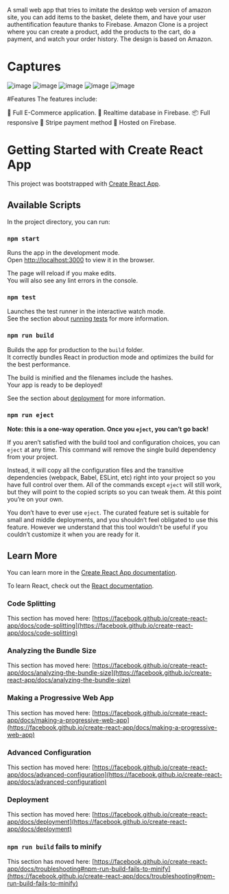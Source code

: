 A small web app that tries to imitate the desktop web version of amazon site, you can add items to the basket, delete them, and have your user authentification feauture thanks to Firebase.
Amazon Clone is a project where you can create a product, add the products to the cart, do a payment, and watch your order history.
The design is based on Amazon.

# Captures
![image](https://user-images.githubusercontent.com/83093603/116290472-1c40f080-a7b1-11eb-8aeb-ea9b887c2ec1.png)
![image](https://user-images.githubusercontent.com/83093603/116290546-324eb100-a7b1-11eb-8c7e-803f8a1560a8.png)
![image](https://user-images.githubusercontent.com/83093603/116290590-42ff2700-a7b1-11eb-853a-7521dfd34f1e.png)
![image](https://user-images.githubusercontent.com/83093603/116290628-4db9bc00-a7b1-11eb-9669-f4bafa6f27eb.png)
![image](https://user-images.githubusercontent.com/83093603/116290726-675b0380-a7b1-11eb-8dfe-7645ce998da8.png)

#Features
The features include:

📝 Full E-Commerce application.
📡 Realtime database in Firebase.
📦 Full responsive
💬 Stripe payment method
📡 Hosted on Firebase.

# Getting Started with Create React App

This project was bootstrapped with [Create React App](https://github.com/facebook/create-react-app).

## Available Scripts

In the project directory, you can run:

### `npm start`

Runs the app in the development mode.\
Open [http://localhost:3000](http://localhost:3000) to view it in the browser.

The page will reload if you make edits.\
You will also see any lint errors in the console.

### `npm test`

Launches the test runner in the interactive watch mode.\
See the section about [running tests](https://facebook.github.io/create-react-app/docs/running-tests) for more information.

### `npm run build`

Builds the app for production to the `build` folder.\
It correctly bundles React in production mode and optimizes the build for the best performance.

The build is minified and the filenames include the hashes.\
Your app is ready to be deployed!

See the section about [deployment](https://facebook.github.io/create-react-app/docs/deployment) for more information.

### `npm run eject`

**Note: this is a one-way operation. Once you `eject`, you can’t go back!**

If you aren’t satisfied with the build tool and configuration choices, you can `eject` at any time. This command will remove the single build dependency from your project.

Instead, it will copy all the configuration files and the transitive dependencies (webpack, Babel, ESLint, etc) right into your project so you have full control over them. All of the commands except `eject` will still work, but they will point to the copied scripts so you can tweak them. At this point you’re on your own.

You don’t have to ever use `eject`. The curated feature set is suitable for small and middle deployments, and you shouldn’t feel obligated to use this feature. However we understand that this tool wouldn’t be useful if you couldn’t customize it when you are ready for it.

## Learn More

You can learn more in the [Create React App documentation](https://facebook.github.io/create-react-app/docs/getting-started).

To learn React, check out the [React documentation](https://reactjs.org/).

### Code Splitting

This section has moved here: [https://facebook.github.io/create-react-app/docs/code-splitting](https://facebook.github.io/create-react-app/docs/code-splitting)

### Analyzing the Bundle Size

This section has moved here: [https://facebook.github.io/create-react-app/docs/analyzing-the-bundle-size](https://facebook.github.io/create-react-app/docs/analyzing-the-bundle-size)

### Making a Progressive Web App

This section has moved here: [https://facebook.github.io/create-react-app/docs/making-a-progressive-web-app](https://facebook.github.io/create-react-app/docs/making-a-progressive-web-app)

### Advanced Configuration

This section has moved here: [https://facebook.github.io/create-react-app/docs/advanced-configuration](https://facebook.github.io/create-react-app/docs/advanced-configuration)

### Deployment

This section has moved here: [https://facebook.github.io/create-react-app/docs/deployment](https://facebook.github.io/create-react-app/docs/deployment)

### `npm run build` fails to minify

This section has moved here: [https://facebook.github.io/create-react-app/docs/troubleshooting#npm-run-build-fails-to-minify](https://facebook.github.io/create-react-app/docs/troubleshooting#npm-run-build-fails-to-minify)
